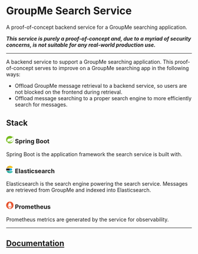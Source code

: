 # GroupMe Search Service
A proof-of-concept backend service for a GroupMe searching application.

***This service is purely a proof-of-concept and, due to a myriad of security concerns, is not suitable for any real-world production use.***

-----

A backend service to support a GroupMe searching application. This proof-of-concept serves to improve on a GroupMe searching app
in the following ways:
- Offload GroupMe message retrieval to a backend service, so users are not blocked on the frontend during retrieval.
- Offload message searching to a proper search engine to more efficiently search for messages.

## Stack

### <img src="markdown/images/spring.png" width="20"/> Spring Boot

Spring Boot is the application framework the search service is built with.

### <img src="markdown/images/elasticsearch.png" width="20"> Elasticsearch

Elasticsearch is the search engine powering the search service.
Messages are retrieved from GroupMe and indexed into Elasticsearch.

### <img src="markdown/images/prometheus.png" width="20"> Prometheus

Prometheus metrics are generated by the service for observability.

----

## [Documentation](markdown/docs/README.md)
